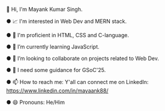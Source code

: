 👋 Hi, I'm Mayank Kumar Singh.

● 📈 I'm interested in Web Dev and MERN stack.

● 👣  I'm proficient in HTML, CSS and C-language.

● 🌱 I’m currently learning JavaScript.

● 👯 I’m looking to collaborate on projects related to Web Dev.

● 👀 I need some guidance for GSoC'25.

● 📫 How to reach me: Y'all can connect me on LinkedIn: https://www.linkedin.com/in/mayaank88/

● 😄 Pronouns: He/Him

